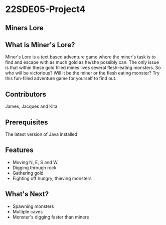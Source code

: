 # 22SDE05-Project4


## **Miners Lore**

## **What is Miner's Lore?**
Miner's Lore is a text based adventure game where the miner's task
is to find and escape with as much gold as he/she possibly can.
The only issue is that within these gold filled mines lives
several flesh-eating monsters. So who will be victorious?
Will it be the miner or the flesh eating monster? Try this
fun-filled adventure game for yourself to find out.

## **Contributors**
James, Jacques and Kita

## **Prerequisites**
The latest version of Java installed

## **Features**
* Moving N, E, S and W
* Digging through rock
* Gathering gold
* Fighting off hungry, thieving monsters

## **What's Next?**
* Spawning monsters
* Multiple caves
* Monster's digging faster than miners